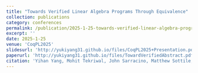 ```yaml
---
title: "Towards Verified Linear Algebra Programs Through Equivalence"
collection: publications
category: conferences
permalink: /publication/2025-1-25-towards-verified-linear-algebra-programs-through-equivalence
excerpt: ''
date: 2025-1-25
venue: 'CoqPL2025'
slidesurl: 'http://yukiyang31.github.io/files/CoqPL2025+Presentation.pdf'
paperurl: 'http://yukiyang31.github.io/files/TowardVerifiedAbstract.pdf'
citation: 'Yihan Yang, Mohit Tekriwal, John Sarracino, Matthew Sottile, Ignacio Laguna. 2025. Towards Verified Linear Algebra Programs Through Equivalence accepted at Coq for Programming Languages (CoqPL) in POPL2025 https://popl25.sigplan.org/details/CoqPL-2025-papers/3/Towards-V erified-Linear-Algebra-Programs-Through-Equivalence'
---
```

